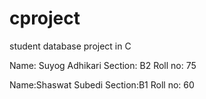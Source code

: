 # cproject
student database project in C

Name: Suyog Adhikari
Section: B2
Roll no: 75

Name:Shaswat Subedi
Section:B1
Roll no: 60
